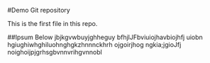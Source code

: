 #Demo Git repository

This is the first file in this repo.

##Ipsum Below
jbjkgvwbuyjghheguy bfhjlJFbviuiojhavbiojhfj uiobn
hgiughiwhghiluohnghgkzhnnnckhrh ojgoirjhog
ngkia;jgioJfj noighoijpjgrhsgbvnnvrihgvnnobl
